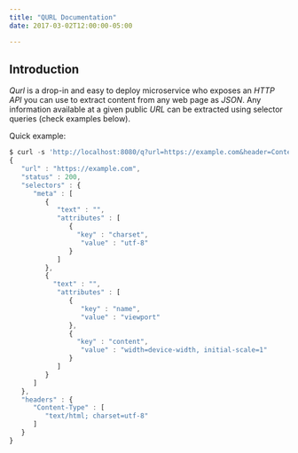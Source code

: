 ```yaml
---
title: "QURL Documentation"
date: 2017-03-02T12:00:00-05:00

---
```

## Introduction

*Qurl* is a drop-in and easy to deploy microservice who exposes an *HTTP API*
you can use to extract content from any web page as *JSON*. Any information
available at a given public *URL* can be extracted using selector queries 
(check examples below).

Quick example:

```javascript
$ curl -s 'http://localhost:8080/q?url=https://example.com&header=Content-Type&selector=meta' | json_pp
{
   "url" : "https://example.com",
   "status" : 200,
   "selectors" : {
      "meta" : [
         {
            "text" : "",
            "attributes" : [
               {
                 "key" : "charset",
                  "value" : "utf-8"
               }
            ]
         },
         {
           "text" : "",
            "attributes" : [
               {
                  "key" : "name",
                  "value" : "viewport"
               },
               {
                 "key" : "content",
                  "value" : "width=device-width, initial-scale=1"
               }
            ]
         }
      ]
   },
   "headers" : {
      "Content-Type" : [
         "text/html; charset=utf-8"
      ]
   }
}
```